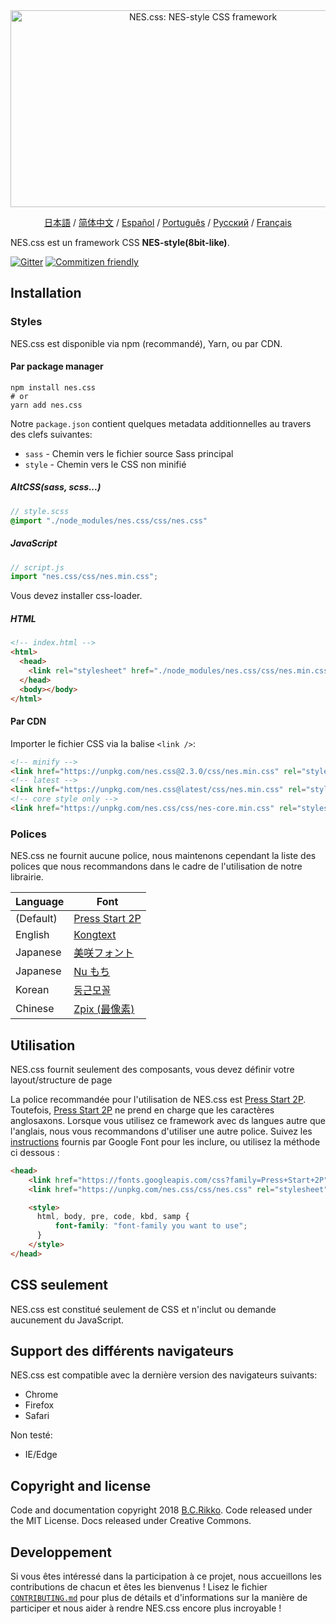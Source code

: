 <div align="center">
  <a href="https://nostalgic-css.github.io/NES.css/" target="_blank"><img src="https://user-images.githubusercontent.com/5305599/49061716-da649680-f254-11e8-9a89-d95a7407ec6a.png" alt="NES.css: NES-style  CSS framework" style="max-width: 100%;" width="600" height="315"></a>

  <a href=".github/README-jp.md">日本語</a> / <a href=".github/README-zh-CN.md">简体中文</a> / <a href=".github/README-es.md">Español</a> / <a href=".github/README-pt-BR.md">Português</a> / <a href=".github/README-ru.md">Русский</a> / <a href=".github/README-fr.md">Français</a>
</div>

NES.css est un framework CSS **NES-style(8bit-like)**.

[![Gitter][gitter-badge]][gitter] [![Commitizen friendly][commitizen-badge]][commitizen]

## Installation

### Styles

NES.css est disponible via npm (recommandé), Yarn, ou par CDN.

#### Par package manager

```shell
npm install nes.css
# or
yarn add nes.css
```

Notre `package.json` contient quelques metadata additionnelles au travers des clefs suivantes:
* `sass` - Chemin vers le fichier source Sass principal
* `style` - Chemin vers le CSS non minifié

##### AltCSS(sass, scss...)

```scss
// style.scss
@import "./node_modules/nes.css/css/nes.css"
```

##### JavaScript

```js
// script.js
import "nes.css/css/nes.min.css";
```
Vous devez installer css-loader.

##### HTML
```html
<!-- index.html -->
<html>
  <head>
    <link rel="stylesheet" href="./node_modules/nes.css/css/nes.min.css">
  </head>
  <body></body>
</html>
```

#### Par CDN

Importer le fichier CSS via la balise `<link />`:

```html
<!-- minify -->
<link href="https://unpkg.com/nes.css@2.3.0/css/nes.min.css" rel="stylesheet" />
<!-- latest -->
<link href="https://unpkg.com/nes.css@latest/css/nes.min.css" rel="stylesheet" />
<!-- core style only -->
<link href="https://unpkg.com/nes.css/css/nes-core.min.css" rel="stylesheet" />
```

### Polices

NES.css ne fournit aucune police, nous maintenons cependant la liste des polices que nous recommandons dans le cadre de l'utilisation de notre librairie.

| Language  | Font                                                               |
| --------- | ------------------------------------------------------------------ |
| (Default) | [Press Start 2P](https://fonts.google.com/specimen/Press+Start+2P) |
| English   | [Kongtext](https://www.dafont.com/kongtext.font)                   |
| Japanese  | [美咲フォント](http://littlelimit.net/misaki.htm)                  |
| Japanese  | [Nu もち](http://kokagem.sakura.ne.jp/font/mochi/)                 |
| Korean    | [둥근모꼴](http://cactus.tistory.com/193)                              |
| Chinese   | [Zpix (最像素)](https://github.com/SolidZORO/zpix-pixel-font)      |

## Utilisation

NES.css fournit seulement des composants, vous devez définir votre layout/structure de page

La police recommandée pour l'utilisation de NES.css est [Press Start 2P][press-start-2p-font]. Toutefois, [Press Start 2P][press-start-2p-font] ne prend en charge que les caractères anglosaxons. Lorsque vous utilisez ce framework avec ds langues autre que l'anglais, nous vous recommandons d'utiliser une autre police. Suivez les [instructions][google-fonts-guide] fournis par Google Font pour les inclure, ou utilisez la méthode ci dessous :

```html
<head>
    <link href="https://fonts.googleapis.com/css?family=Press+Start+2P" rel="stylesheet">
    <link href="https://unpkg.com/nes.css/css/nes.css" rel="stylesheet" />

    <style>
      html, body, pre, code, kbd, samp {
          font-family: "font-family you want to use";
      }
    </style>
</head>
```

## CSS seulement

NES.css est constitué seulement de CSS et n'inclut ou demande aucunement du JavaScript.

## Support des différents navigateurs

NES.css est compatible avec la dernière version des navigateurs suivants:
* Chrome
* Firefox
* Safari

Non testé:
* IE/Edge

## Copyright and license

Code and documentation copyright 2018 [B.C.Rikko](https://github.com/BcRikko). Code released under the MIT License. Docs released under Creative Commons.

## Developpement

Si vous êtes intéressé dans la participation à ce projet, nous accueillons les contributions de chacun et êtes les bienvenus !
Lisez le fichier [`CONTRIBUTING.md`][contributing-document] pour plus de détails et d'informations sur la manière de participer et nous aider à rendre NES.css encore plus incroyable !





[commitizen]: http://commitizen.github.io/cz-cli/
[commitizen-badge]: https://img.shields.io/badge/commitizen-friendly-brightgreen.svg
[contributing-document]: /CONTRIBUTING.md
[gitter]: https://gitter.im/nostalgic-css/Lobby
[gitter-badge]: https://img.shields.io/gitter/room/nostalgic-css/Lobby.svg
[google-fonts-guide]: https://developers.google.com/fonts/docs/getting_started
[press-start-2p-font]: https://fonts.google.com/specimen/Press+Start+2P?selection.family=Press+Start+2P
